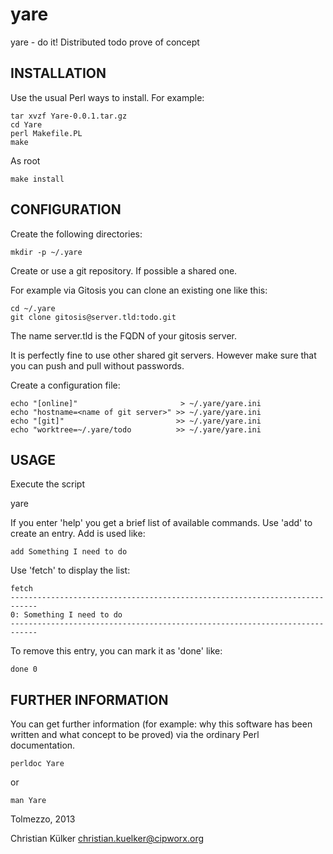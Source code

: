 yare
====

yare - do it! Distributed todo prove of concept

## INSTALLATION

Use the usual Perl ways to install. For example:

    tar xvzf Yare-0.0.1.tar.gz
    cd Yare
    perl Makefile.PL
    make
    
As root

    make install

## CONFIGURATION

Create the following directories:

    mkdir -p ~/.yare

Create or use a git repository. If possible a shared one. 

For example via Gitosis you can clone an existing one like this:

    cd ~/.yare
    git clone gitosis@server.tld:todo.git

The name server.tld is the FQDN of your gitosis server. 

It is perfectly fine to use other shared git servers. However make
sure that you can push and pull without passwords.

Create a configuration file:

    echo "[online]"                       > ~/.yare/yare.ini
    echo "hostname=<name of git server>" >> ~/.yare/yare.ini
    echo "[git]"                         >> ~/.yare/yare.ini
    echo "worktree=~/.yare/todo          >> ~/.yare/yare.ini


## USAGE

Execute the script

   yare

If you enter 'help'<RETRUN> you get a brief list of available commands.  Use
'add' to create an entry. Add is used like:

    add Something I need to do

Use 'fetch' to display the list:

    fetch
    ----------------------------------------------------------------------------
    0: Something I need to do
    ----------------------------------------------------------------------------

To remove this entry, you can mark it as 'done' like:

    done 0

## FURTHER INFORMATION

You can get further information (for example: why this software has been
written and what concept to be proved) via the ordinary Perl documentation.

    perldoc Yare

or

    man Yare


Tolmezzo, 2013

Christian Külker <christian.kuelker@cipworx.org> 

